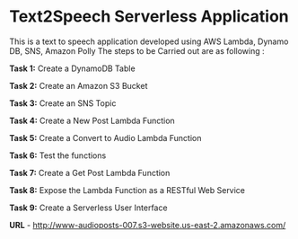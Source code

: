 # Text2Speech Serverless Application


This is a text to speech application developed using AWS Lambda, Dynamo DB, SNS, Amazon Polly
The steps to be Carried out are as following :


**Task 1:**   Create a DynamoDB Table

**Task 2:**   Create an Amazon S3 Bucket

**Task 3:**   Create an SNS Topic

**Task 4:**   Create a New Post Lambda Function

**Task 5:**   Create a Convert to Audio Lambda Function

**Task 6:**   Test the functions

**Task 7:**   Create a Get Post Lambda Function

**Task 8:**   Expose the Lambda Function as a RESTful Web Service

**Task 9:**   Create a Serverless User Interface




**URL** -  http://www-audioposts-007.s3-website.us-east-2.amazonaws.com/
